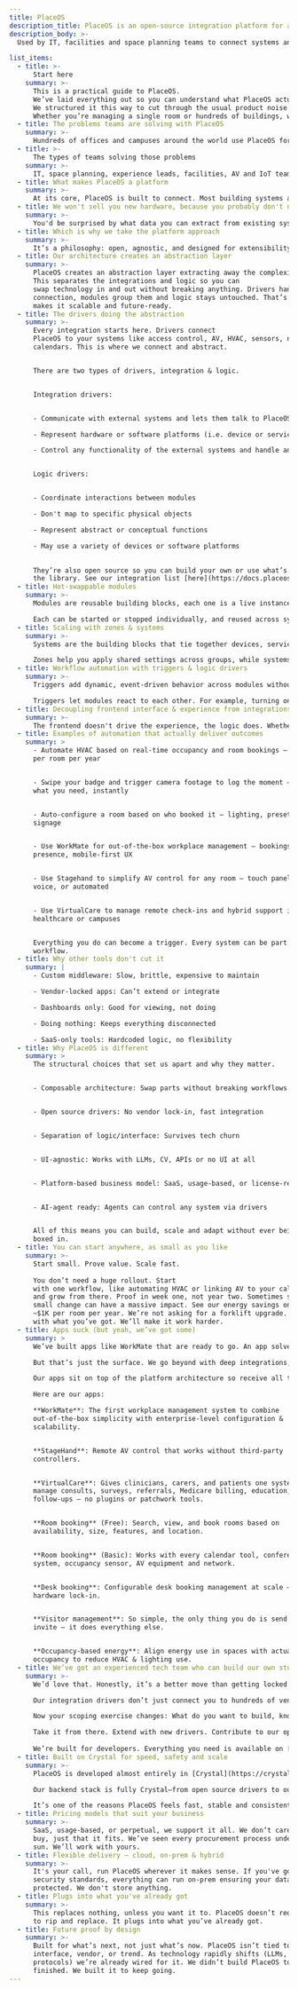 ```yaml
---
title: PlaceOS
description_title: PlaceOS is an open-source integration platform for automating commercial building operations
description_body: >-
  Used by IT, facilities and space planning teams to connect systems and data across hundreds of buildings and thousands of spaces, <span class="highlight-link">without replacing existing deployments</span>

list_items:
  - title: >-
      Start here
    summary: >-
      This is a practical guide to PlaceOS. 
      We’ve laid everything out so you can understand what PlaceOS actually is, how it works and why it matters. 
      We structured it this way to cut through the usual product noise and give you a clear picture of the architecture, capabilities and workflows before you ever book a demo. 
      Whether you’re managing a single room or hundreds of buildings, we want this to be the fastest path to figuring out if PlaceOS fits your world.
  - title: The problems teams are solving with PlaceOS
    summary: >-
      Hundreds of offices and campuses around the world use PlaceOS for occupancy management, workplace experience, room management, utilization reporting, hot-desks, visitor management, building automation, campus experience and energy savings. If your goal is to connect systems, create smarter workflows and deliver real-world outcomes ~ without rolling out new hardware ~ PlaceOS is the platform to do it.
  - title: >-
      The types of teams solving those problems
    summary: >-
      IT, space planning, experience leads, facilities, AV and IoT teams. Basically, anyone managing complexity across spaces, systems and software. We help connect the dots and make it all work together.
  - title: What makes PlaceOS a platform
    summary: >- 
      At its core, PlaceOS is built to connect. Most building systems are siloed. HVAC, AV, calendars, access control and sensors all speak different languages. PlaceOS creates an abstraction layer across them, turning those scattered systems into usable building blocks. Once connected, they can serve as inputs and outputs in any workflow—like presence detection triggering HVAC changes, or badge swipes posting into chat. That’s what makes it a platform: not just a tool, but an integration layer that drives outcomes.
  - title: We won't sell you new hardware, because you probably don't need it
    summary: >-
      You'd be surprised by what data you can extract from existing systems. For example, most people go straight to new sensor rollouts when thinking about occupancy but your Wi-Fi network may already hold most of what you need. That’s why we recommend auditing what you’ve got first. More often than not, you don’t need new sensors. You need the siloed systems to talk to each other.
  - title: Which is why we take the platform approach
    summary: >-
      It’s a philosophy: open, agnostic, and designed for extensibility. Like WordPress or Salesforce, you can build solutions on top, plug in components, or use something off the shelf. But unlike single-use tools, PlaceOS gives you a foundation to connect systems, build logic and automate workflows. You get to shape the experience without rebuilding it every time the interface or you hardware changes.~
  - title: Our architecture creates an abstraction layer
    summary: >-
      PlaceOS creates an abstraction layer extracting away the complexities of all the unique building systems and software. 
      This separates the integrations and logic so you can
      swap technology in and out without breaking anything. Drivers handle the
      connection, modules group them and logic stays untouched. That’s what
      makes it scalable and future-ready.
  - title: The drivers doing the abstraction
    summary: >-
      Every integration starts here. Drivers connect
      PlaceOS to your systems like access control, AV, HVAC, sensors, network and
      calendars. This is where we connect and abstract. 


      There are two types of drivers, integration & logic. 


      Integration drivers: 


      - Communicate with external systems and lets them talk to PlaceOS. 

      - Represent hardware or software platforms (i.e. device or service).

      - Control any functionality of the external systems and handle any incoming data.


      Logic drivers:


      - Coordinate interactions between modules

      - Don't map to specific physical objects

      - Represent abstract or conceptual functions

      - May use a variety of devices or software platforms

      
      They’re also open source so you can build your own or use what’s already in
      the library. See our integration list [here](https://docs.placeos.com/reference/supported-integrations).
  - title: Hot-swappable modules
    summary: >-
      Modules are reusable building blocks, each one is a live instance of a driver. It could represent a device, a digital service, or a set of logic. Modules control both state (like power status or user presence) and behavior (like powering on a display or creating a booking).

      Each can be started or stopped individually, and reused across systems. That means shared infrastructure, like a lighting gateway or AV switch, doesn’t need to be rebuilt for every room. Logic modules are special: they don’t talk to external systems, they coordinate internal actions and inherit settings from zones and systems for consistent behavior.
  - title: Scaling with zones & systems
    summary: >-
      Systems are the building blocks that tie together devices, services, and logic. Each system groups modules, settings and metadata, typically representing a physical space like a room, or a logical function like digital signage. Zones are collections of systems that share characteristics, like being part of the same floor, building, or function.

      Zones help you apply shared settings across groups, while systems manage the localized logic and integrations. You can apply broad logic at the zone level (like building-wide HVAC behavior) and tailor specifics within each system. This structure lets you scale from one room to hundreds consistently, and without rewriting everything.
  - title: Workflow automation with triggers & logic drivers
    summary: >-
      Triggers add dynamic, event-driven behavior across modules without writing complex logic. They define actions that occur based on conditions like system state, time, or external input (like a webhook).

      Triggers let modules react to each other. For example, turning on AV when a room is booked, or posting a chat message when someone badges in. You can create and manage them directly in the PlaceOS Backoffice to customize real-time system behavior or use them to complement more advanced workflows powered by logic modules.
  - title: Decoupling frontend interface & experience from integrations & logic
    summary: >-
      The frontend doesn't drive the experience, the logic does. Whether you're using an AV panel, a workplace app, an AI agent or no interface at all, PlaceOS runs the workflows in the background. It supports varied systems across locations, while maintaining consistent behavior. The interface layer is flexible, so you can switch it out without redoing the logic underneath.
  - title: Examples of automation that actually deliver outcomes
    summary: >
      - Automate HVAC based on real-time occupancy and room bookings — save ~$1K
      per room per year


      - Swipe your badge and trigger camera footage to log the moment — find
      what you need, instantly


      - Auto-configure a room based on who booked it — lighting, presets, even
      signage


      - Use WorkMate for out-of-the-box workplace management — bookings,
      presence, mobile-first UX


      - Use Stagehand to simplify AV control for any room — touch panel, web,
      voice, or automated


      - Use VirtualCare to manage remote check-ins and hybrid support in
      healthcare or campuses


      Everything you do can become a trigger. Every system can be part of a
      workflow.
  - title: Why other tools don't cut it
    summary: |
      - Custom middleware: Slow, brittle, expensive to maintain

      - Vendor-locked apps: Can’t extend or integrate

      - Dashboards only: Good for viewing, not doing

      - Doing nothing: Keeps everything disconnected

      - SaaS-only tools: Hardcoded logic, no flexibility
  - title: Why PlaceOS is different
    summary: >
      The structural choices that set us apart and why they matter.


      - Composable architecture: Swap parts without breaking workflows


      - Open source drivers: No vendor lock-in, fast integration


      - Separation of logic/interface: Survives tech churn


      - UI-agnostic: Works with LLMs, CV, APIs or no UI at all


      - Platform-based business model: SaaS, usage-based, or license-ready


      - AI-agent ready: Agents can control any system via drivers


      All of this means you can build, scale and adapt without ever being
      boxed in.
  - title: You can start anywhere, as small as you like
    summary: >-
      Start small. Prove value. Scale fast. 
      
      You don’t need a huge rollout. Start
      with one workflow, like automating HVAC or linking AV to your calendar —
      and grow from there. Proof in week one, not year two. Sometimes scaling a
      small change can have a massive impact. See our energy savings on campus —
      ~$1K per room per year. We’re not asking for a forklift upgrade. Start
      with what you’ve got. We’ll make it work harder.
  - title: Apps suck (but yeah, we’ve got some)
    summary: >
      We’ve built apps like WorkMate that are ready to go. An app solves the obvious stuff, bundling up common problems in one place. Tapping into your phone’s native tech like Bluetooth, NFC, and Ultra-Wideband for access and location.

      But that’s just the surface. We go beyond with deep integrations, smart workflows, and modular interfaces.

      Our apps sit on top of the platform architecture so receive all the same benefits of hot-swappable modules and logic. When the next interface drops, glasses, wearables, or whatever OpenAI’s cooking, we’ll be there. Because we’ve decoupled the front-end from the brains, making the experience future-proof, flexible and device-agnostic.

      Here are our apps:

      **WorkMate**: The first workplace management system to combine
      out-of-the-box simplicity with enterprise-level configuration &
      scalability.


      **StageHand**: Remote AV control that works without third-party
      controllers.


      **VirtualCare**: Gives clinicians, carers, and patients one system to
      manage consults, surveys, referrals, Medicare billing, education, and
      follow-ups — no plugins or patchwork tools.


      **Room booking** (Free): Search, view, and book rooms based on
      availability, size, features, and location.


      **Room booking** (Basic): Works with every calendar tool, conferencing
      system, occupancy sensor, AV equipment and network.


      **Desk booking**: Configurable desk booking management at scale — no
      hardware lock-in.


      **Visitor management**: So simple, the only thing you do is send the
      invite — it does everything else.


      **Occupancy-based energy**: Align energy use in spaces with actual
      occupancy to reduce HVAC & lighting use.
  - title: We’ve got an experienced tech team who can build our own stuff
    summary: >-
      We’d love that. Honestly, it’s a better move than getting locked into some rigid, hard-coded app. But we think we can give you the best of both worlds: a head start that lets you focus on your unique challenges without getting buried in device-level protocol hell.

      Our integration drivers don’t just connect you to hundreds of vendors, we also support the protocols that make smart buildings actually smart: BACnet, Modbus, KNX, and more. We handle the heavy lifting, device integrations, zone management, system coordination, so you can get straight to building.

      Now your scoping exercise changes: What do you want to build, knowing you can connect everything you need?

      Take it from there. Extend with new drivers. Contribute to our open source libraries. Talk to us about using a non-commercial version for that side project you’ve been meaning to automate.
      
      We’re built for developers. Everything you need is available on [GitHub](https://github.com/PlaceOS) & our [Docs](https://docs.placeos.com/)
  - title: Built on Crystal for speed, safety and scale
    summary: >-
      PlaceOS is developed almost entirely in [Crystal](https://crystal-lang.org/), a modern programming language that blends the elegance of Ruby with the performance of C. We chose Crystal because it lets us move fast without compromising reliability. It gives our team the confidence of a typed language, the flexibility to build reusable services, and the performance to scale from a single room to enterprise-wide deployments.

      Our backend stack is fully Crystal—from open source drivers to our web framework [Spider-Gazelle](https://github.com/spider-gazelle). This lets us generate accurate API documentation automatically, run efficiently on minimal infrastructure, and support lightweight edge deployments that work even in bandwidth-constrained environments.

      It’s one of the reasons PlaceOS feels fast, stable and consistent—whether it’s running in the cloud, on-prem, or directly on a network switch.
  - title: Pricing models that suit your business
    summary: >-
      SaaS, usage-based, or perpetual, we support it all. We don’t care how you
      buy, just that it fits. We’ve seen every procurement process under the
      sun. We’ll work with yours.
  - title: Flexible delivery – cloud, on-prem & hybrid
    summary: >-
      It's your call, run PlaceOS wherever it makes sense. If you've got high
      security standards, everything can run on-prem ensuring your data remains
      protected. We don't store anything.
  - title: Plugs into what you've already got
    summary: >-
      This replaces nothing, unless you want it to. PlaceOS doesn’t require you
      to rip and replace. It plugs into what you’ve already got.
  - title: Future proof by design
    summary: >-
      Built for what’s next, not just what’s now. PlaceOS isn’t tied to any one
      interface, vendor, or trend. As technology rapidly shifts (LLMs, AI agents, new
      protocols) we’re already wired for it. We didn’t build PlaceOS to be
      finished. We built it to keep going.
---
```

